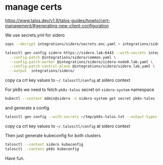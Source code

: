 manage certs
============

https://www.talos.dev/v1.9/talos-guides/howto/cert-management/#generating-new-client-configuration

We use secrets.yml for sidero

```bash
sops --decrypt integrations/sidero/secrets.enc.yaml > integrations/sidero/secrets.yaml

talosctl gen config sidero https://sidero.lab:6443 --with-secrets integrations/sidero/secrets.yaml \
  --config-patch @integrations/sidero/common.yaml \
  --config-patch-worker @integrations/sidero/sidero-node0.lab.yaml \
  --config-patch-control-plane @integrations/sidero/sidero.lab.yaml \
  --output  integrations/sidero/
```
copy ca crt key values to ``~/.talosctl/config`` at sidero context

For pk8s we need to fetch ``pk8s-talos`` secret on ``sidero-system`` namespace

```bash
kubectl --context admin@sidero -n sidero-system get secret pk8s-talos -o jsonpath='{.data.bundle}' | base64 --decode > ~/tmp/pk8s-talos.txt
```
and generate a config

```bash
talosctl gen config --with-secrets ~/tmp/pk8s-talos.txt --output-types talosconfig -o ~/tmp/talosconfig pk8s https://pk8s.lab:6443
```
copy ca crt key values to ``~/.talosctl/config`` at sidero context

Then just generate kubeconfig for both clusters

```bash
talosctl --context sidero kubeconfig
talosctl --context pk8s kubeconfig
```

Have fun.
